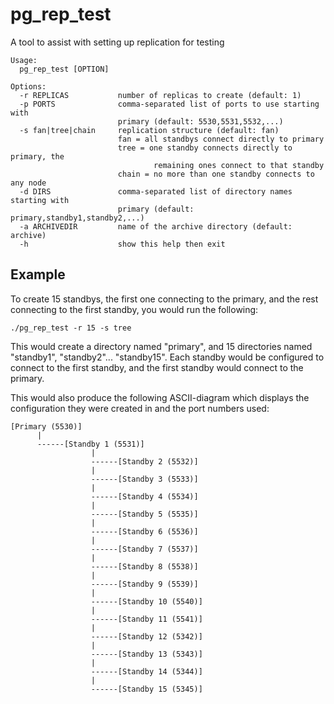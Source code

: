 pg_rep_test
===========

A tool to assist with setting up replication for testing

	Usage:
	  pg_rep_test [OPTION]
	
	Options:
	  -r REPLICAS           number of replicas to create (default: 1)
	  -p PORTS              comma-separated list of ports to use starting with
	                        primary (default: 5530,5531,5532,...)
	  -s fan|tree|chain     replication structure (default: fan)
	                        fan = all standbys connect directly to primary
	                        tree = one standby connects directly to primary, the
	                                remaining ones connect to that standby
	                        chain = no more than one standby connects to any node
	  -d DIRS               comma-separated list of directory names starting with
	                        primary (default: primary,standby1,standby2,...)
	  -a ARCHIVEDIR         name of the archive directory (default: archive)
	  -h                    show this help then exit

## Example

To create 15 standbys, the first one connecting to the primary, and the rest connecting
to the first standby, you would run the following:

`./pg_rep_test -r 15 -s tree`

This would create a directory named "primary", and 15 directories named
"standby1", "standby2"... "standby15".  Each standby would be configured
to connect to the first standby, and the first standby would connect
to the primary.

This would also produce the following ASCII-diagram which displays the
configuration they were created in and the port numbers used:

	[Primary (5530)]
	      |
	      ------[Standby 1 (5531)]
	                  |
	                  ------[Standby 2 (5532)]
	                  |
	                  ------[Standby 3 (5533)]
	                  |
	                  ------[Standby 4 (5534)]
	                  |
	                  ------[Standby 5 (5535)]
	                  |
	                  ------[Standby 6 (5536)]
	                  |
	                  ------[Standby 7 (5537)]
	                  |
	                  ------[Standby 8 (5538)]
	                  |
	                  ------[Standby 9 (5539)]
	                  |
	                  ------[Standby 10 (5540)]
	                  |
	                  ------[Standby 11 (5541)]
	                  |
	                  ------[Standby 12 (5342)]
	                  |
	                  ------[Standby 13 (5343)]
	                  |
	                  ------[Standby 14 (5344)]
	                  |
	                  ------[Standby 15 (5345)]
	
